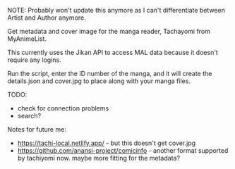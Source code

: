 NOTE: Probably won't update this anymore as I can't differentiate between Artist and Author anymore.

Get metadata and cover image for the manga reader, Tachayomi from MyAnimeList.

This currently uses the Jikan API to access MAL data because it doesn't require any logins.

Run the script, enter the ID number of the manga, and it will create the details.json and cover.jpg to 
place along with your manga files.

TODO:
* check for connection problems
* search?

Notes for future me:
* https://tachi-local.netlify.app/ - but this doesn't get cover.jpg
* https://github.com/anansi-project/comicinfo - another format supported by tachiyomi now. maybe more fitting for the metadata?